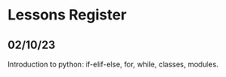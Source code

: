 # Lessons Register

## 02/10/23
Introduction to python: if-elif-else, for, while, classes, modules.
